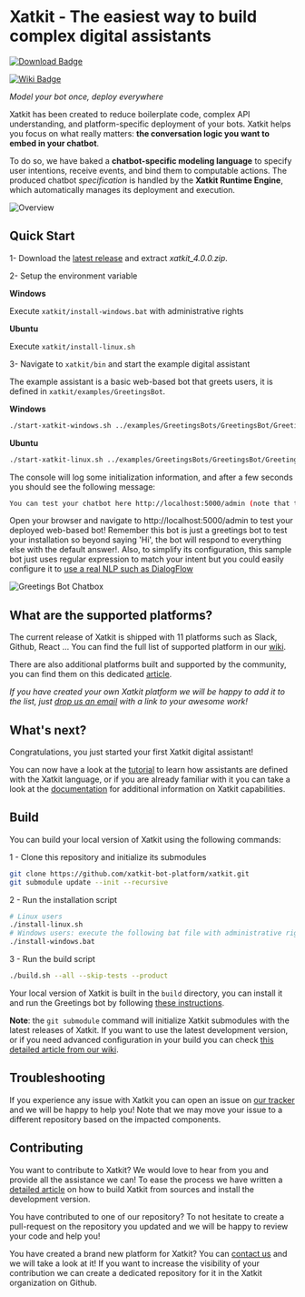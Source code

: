 Xatkit - The easiest way to build complex digital assistants
======

[![Download Badge](https://img.shields.io/badge/download-4.0.0-blue)](https://github.com/xatkit-bot-platform/xatkit-runtime/releases/latest)

[![Wiki Badge](https://img.shields.io/badge/doc-wiki-blue)](https://github.com/xatkit-bot-platform/xatkit/wiki)



*Model your bot once, deploy everywhere*

Xatkit has been created to reduce boilerplate code, complex API understanding, and platform-specific deployment of your bots. Xatkit helps you focus on what really matters: **the conversation logic you want to embed in your chatbot**. 

To do so, we have baked a **chatbot-specific modeling language** to specify user intentions, receive events, and bind them to computable actions. The produced chatbot *specification* is handled by the **Xatkit Runtime Engine**, which automatically manages its deployment and execution.

![Overview](https://raw.githubusercontent.com/wiki/xatkit-bot-platform/xatkit/img/overview.png)

## Quick Start

1- Download the [latest release](https://github.com/xatkit-bot-platform/xatkit-releases/releases/tag/4.0.0) and extract *xatkit_4.0.0.zip*.

2- Setup the environment variable

**Windows**

Execute `xatkit/install-windows.bat` with administrative rights

**Ubuntu**

Execute `xatkit/install-linux.sh`

3- Navigate to `xatkit/bin` and start the example digital assistant

The example assistant is a basic web-based bot that greets users, it is defined in `xatkit/examples/GreetingsBot`.

**Windows**

```bash
./start-xatkit-windows.sh ../examples/GreetingsBots/GreetingsBot/GreetingsBot.properties
```

**Ubuntu**

```bash
./start-xatkit-linux.sh ../examples/GreetingsBots/GreetingsBot/GreetingsBot.properties
```

The console will log some initialization information, and after a few seconds you should see the following message:

```bash
You can test your chatbot here http://localhost:5000/admin (note that the bots behavior can be slightly different on the test page than when it is deployed on a server)
```

Open your browser and navigate to http://localhost:5000/admin to test your deployed web-based bot! Remember this bot is just a greetings bot to test your installation so beyond saying 'Hi', the bot will respond to everything else with the default answer!. Also, to simplify its configuration, this sample bot just uses regular expression to match your intent but you could easily configure it to [use a real NLP such as DialogFlow](https://github.com/xatkit-bot-platform/xatkit-releases/wiki/Integrating-DialogFlow)

![Greetings Bot Chatbox](https://raw.githubusercontent.com/wiki/xatkit-bot-platform/xatkit/img/greetings-bot-example.gif)

## What are the supported platforms?

The current release of Xatkit is shipped with 11 platforms such as Slack, Github, React ... You can find the full list of supported platform in our [wiki](https://github.com/xatkit-bot-platform/xatkit/wiki).

There are also additional platforms built and supported by the community, you can find them on this dedicated [article](https://github.com/xatkit-bot-platform/xatkit/wiki). 

*If you have created your own Xatkit platform we will be happy to add it to the list, just [drop us an email](mailto:admin@xatkit.com) with a link to your awesome work!*

## What's next?

Congratulations, you just started your first Xatkit digital assistant!

You can now have a look at the [tutorial](https://github.com/xatkit-bot-platform/xatkit-releases/wiki/Getting-Started) to learn how assistants are defined with the Xatkit language, or if you are already familiar with it you can take a look at the [documentation](https://github.com/xatkit-bot-platform/xatkit-releases/wiki) for additional information on Xatkit capabilities.

## Build

You can build your local version of Xatkit using the following commands:

1 - Clone this repository and initialize its submodules

```bash
git clone https://github.com/xatkit-bot-platform/xatkit.git
git submodule update --init --recursive
```

2 - Run the installation script

```bash
# Linux users
./install-linux.sh
# Windows users: execute the following bat file with administrative rights
./install-windows.bat
```

3 - Run the build script

```bash
./build.sh --all --skip-tests --product
```

Your local version of Xatkit is built in the `build` directory, you can install it and run the Greetings bot by following [these instructions](https://github.com/xatkit-bot-platform/xatkit#quick-start).

**Note**: the `git submodule` command will initialize Xatkit submodules with the latest releases of Xatkit. If you want to use the latest development version, or if you need advanced configuration in your build you can check [this detailed article from our wiki](https://github.com/xatkit-bot-platform/xatkit/wiki/Build-Xatkit).

## Troubleshooting

If you experience any issue with Xatkit you can open an issue on [our tracker](https://github.com/xatkit-bot-platform/xatkit/issues) and we will be happy to help you! Note that we may move your issue to a different repository based on the impacted components.



## Contributing

You want to contribute to Xatkit? We would love to hear from you and provide all the assistance we can! To ease the process we have written a [detailed article](https://github.com/xatkit-bot-platform/xatkit/wiki/Build-Xatkit) on how to build Xatkit from sources and install the development version.

You have contributed to one of our repository? To not hesitate to create a pull-request on the repository you updated and we will be happy to review your code and help you!

You have created a brand new platform for Xatkit? You can [contact us](mailto:admin@xatkit.com) and we will take a look at it! If you want to increase the visibility of your contribution we can create a dedicated repository for it in the Xatkit organization on Github.
